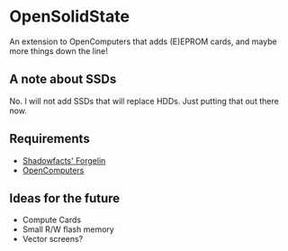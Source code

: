# OpenSolidState
An extension to OpenComputers that adds (E)EPROM cards, and maybe more things down the line!

## A note about SSDs
No. I will not add SSDs that will replace HDDs. Just putting that out there now.

## Requirements
* [Shadowfacts' Forgelin](https://github.com/shadowfacts/Forgelin/)
* [OpenComputers](https://github.com/MightyPirates/OpenComputers/tree/master-MC1.12)

## Ideas for the future
* Compute Cards
* Small R/W flash memory
* Vector screens?
